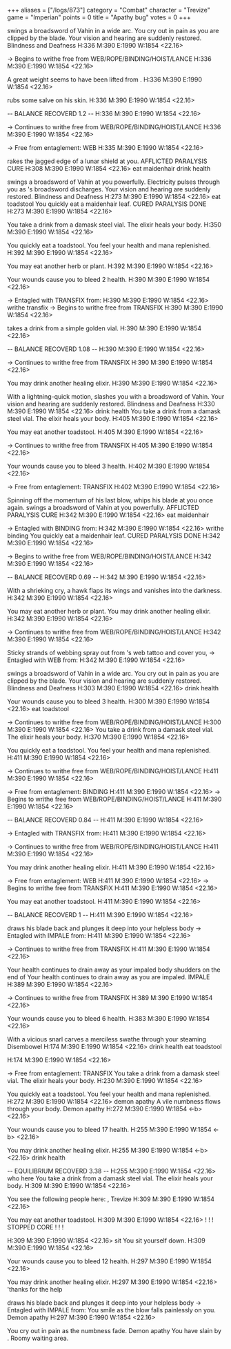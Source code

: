 +++
aliases = ["/logs/873"]
category = "Combat"
character = "Trevize"
game = "Imperian"
points = 0
title = "Apathy bug"
votes = 0
+++

<name> swings a broadsword of Vahin in a wide arc.
You cry out in pain as you are clipped by the blade.
Your vision and hearing are suddenly restored. Blindness and Deafness
H:336 M:390 E:1990 W:1854 <eb> <22.16> 

-> Begins to writhe free from WEB/ROPE/BINDING/HOIST/LANCE
H:336 M:390 E:1990 W:1854 <e-> <22.16> 

A great weight seems to have been lifted from <name>.
H:336 M:390 E:1990 W:1854 <e-> <22.16> 

<name> rubs some salve on his skin.
H:336 M:390 E:1990 W:1854 <e-> <22.16> 

-- BALANCE RECOVERD 1.2 --
H:336 M:390 E:1990 W:1854 <eb> <22.16> 

-> Continues to writhe free from WEB/ROPE/BINDING/HOIST/LANCE
H:336 M:390 E:1990 W:1854 <eb> <22.16> 

-> Free from entaglement: WEB
H:335 M:390 E:1990 W:1854 <eb> <22.16> 

<name> rakes the jagged edge of a lunar shield at you.
AFFLICTED PARALYSIS CURE
H:308 M:390 E:1990 W:1854 <eb> <22.16> 
eat maidenhair
drink health

<name> swings a broadsword of Vahin at you powerfully.
Electricity pulses through you as <name>'s broadsword discharges.
Your vision and hearing are suddenly restored. Blindness and Deafness
H:273 M:390 E:1990 W:1854 <eb> <22.16> 
eat toadstool
You quickly eat a maidenhair leaf.
CURED PARALYSIS DONE
H:273 M:390 E:1990 W:1854 <eb> <22.16> 

You take a drink from a damask steel vial.
The elixir heals your body.
H:350 M:390 E:1990 W:1854 <eb> <22.16> 

You quickly eat a toadstool.
You feel your health and mana replenished.
H:392 M:390 E:1990 W:1854 <eb> <22.16> 

You may eat another herb or plant.
H:392 M:390 E:1990 W:1854 <eb> <22.16> 

Your wounds cause you to bleed 2 health.
H:390 M:390 E:1990 W:1854 <eb> <22.16> 

-> Entagled with TRANSFIX from: <name>
H:390 M:390 E:1990 W:1854 <eb> <22.16> 
writhe transfix
-> Begins to writhe free from TRANSFIX
H:390 M:390 E:1990 W:1854 <e-> <22.16> 

<name> takes a drink from a simple golden vial.
H:390 M:390 E:1990 W:1854 <e-> <22.16> 

-- BALANCE RECOVERD 1.08 --
H:390 M:390 E:1990 W:1854 <eb> <22.16> 

-> Continues to writhe free from TRANSFIX
H:390 M:390 E:1990 W:1854 <eb> <22.16> 

You may drink another healing elixir.
H:390 M:390 E:1990 W:1854 <eb> <22.16> 

With a lightning-quick motion, <name> slashes you with a broadsword of Vahin.
Your vision and hearing are suddenly restored. Blindness and Deafness
H:330 M:390 E:1990 W:1854 <eb> <22.16> 
drink health
You take a drink from a damask steel vial.
The elixir heals your body.
H:405 M:390 E:1990 W:1854 <eb> <22.16> 

You may eat another toadstool.
H:405 M:390 E:1990 W:1854 <eb> <22.16> 

-> Continues to writhe free from TRANSFIX
H:405 M:390 E:1990 W:1854 <eb> <22.16> 

Your wounds cause you to bleed 3 health.
H:402 M:390 E:1990 W:1854 <eb> <22.16> 

-> Free from entaglement: TRANSFIX
H:402 M:390 E:1990 W:1854 <eb> <22.16> 

Spinning off the momentum of his last blow, <name> whips his blade at you once 
again.
<name> swings a broadsword of Vahin at you powerfully.
AFFLICTED PARALYSIS CURE
H:342 M:390 E:1990 W:1854 <eb> <22.16> 
eat maidenhair

-> Entagled with BINDING from: <name>
H:342 M:390 E:1990 W:1854 <eb> <22.16> 
writhe binding
You quickly eat a maidenhair leaf.
CURED PARALYSIS DONE
H:342 M:390 E:1990 W:1854 <eb> <22.16> 

-> Begins to writhe free from WEB/ROPE/BINDING/HOIST/LANCE
H:342 M:390 E:1990 W:1854 <e-> <22.16> 

-- BALANCE RECOVERD 0.69 --
H:342 M:390 E:1990 W:1854 <eb> <22.16> 

With a shrieking cry, a hawk flaps its wings and vanishes into the darkness.
H:342 M:390 E:1990 W:1854 <eb> <22.16> 

You may eat another herb or plant.
You may drink another healing elixir.
H:342 M:390 E:1990 W:1854 <eb> <22.16> 

-> Continues to writhe free from WEB/ROPE/BINDING/HOIST/LANCE
H:342 M:390 E:1990 W:1854 <eb> <22.16> 

Sticky strands of webbing spray out from <name>'s web tattoo and cover you, 
-> Entagled with WEB from: <name>
H:342 M:390 E:1990 W:1854 <eb> <22.16> 

<name> swings a broadsword of Vahin in a wide arc.
You cry out in pain as you are clipped by the blade.
Your vision and hearing are suddenly restored. Blindness and Deafness
H:303 M:390 E:1990 W:1854 <eb> <22.16> 
drink health

Your wounds cause you to bleed 3 health.
H:300 M:390 E:1990 W:1854 <eb> <22.16> 
eat toadstool

-> Continues to writhe free from WEB/ROPE/BINDING/HOIST/LANCE
H:300 M:390 E:1990 W:1854 <eb> <22.16> 
You take a drink from a damask steel vial.
The elixir heals your body.
H:370 M:390 E:1990 W:1854 <eb> <22.16> 

You quickly eat a toadstool.
You feel your health and mana replenished.
H:411 M:390 E:1990 W:1854 <eb> <22.16> 

-> Continues to writhe free from WEB/ROPE/BINDING/HOIST/LANCE
H:411 M:390 E:1990 W:1854 <eb> <22.16> 

-> Free from entaglement: BINDING
H:411 M:390 E:1990 W:1854 <eb> <22.16> 
-> Begins to writhe free from WEB/ROPE/BINDING/HOIST/LANCE
H:411 M:390 E:1990 W:1854 <e-> <22.16> 

-- BALANCE RECOVERD 0.84 --
H:411 M:390 E:1990 W:1854 <eb> <22.16> 

-> Entagled with TRANSFIX from: <name>
H:411 M:390 E:1990 W:1854 <eb> <22.16> 

-> Continues to writhe free from WEB/ROPE/BINDING/HOIST/LANCE
H:411 M:390 E:1990 W:1854 <eb> <22.16> 

You may drink another healing elixir.
H:411 M:390 E:1990 W:1854 <eb> <22.16> 

-> Free from entaglement: WEB
H:411 M:390 E:1990 W:1854 <eb> <22.16> 
-> Begins to writhe free from TRANSFIX
H:411 M:390 E:1990 W:1854 <e-> <22.16> 

You may eat another toadstool.
H:411 M:390 E:1990 W:1854 <e-> <22.16> 

-- BALANCE RECOVERD 1 --
H:411 M:390 E:1990 W:1854 <eb> <22.16> 

<name> draws his blade back and plunges it deep into your helpless body 
-> Entagled with IMPALE from: <name>
H:411 M:390 E:1990 W:1854 <eb> <22.16> 

-> Continues to writhe free from TRANSFIX
H:411 M:390 E:1990 W:1854 <eb> <22.16> 

Your health continues to drain away as your impaled body shudders on the end of
Your health continues to drain away as you are impaled. IMPALE
H:389 M:390 E:1990 W:1854 <eb> <22.16> 

-> Continues to writhe free from TRANSFIX
H:389 M:390 E:1990 W:1854 <eb> <22.16> 

Your wounds cause you to bleed 6 health.
H:383 M:390 E:1990 W:1854 <eb> <22.16> 

With a vicious snarl <name> carves a merciless swathe through your steaming 
Disembowel
H:174 M:390 E:1990 W:1854 <eb> <22.16> 
drink health
eat toadstool

H:174 M:390 E:1990 W:1854 <eb> <22.16> 

-> Free from entaglement: TRANSFIX
You take a drink from a damask steel vial.
The elixir heals your body.
H:230 M:390 E:1990 W:1854 <eb> <22.16> 

You quickly eat a toadstool.
You feel your health and mana replenished.
H:272 M:390 E:1990 W:1854 <eb> <22.16> 
demon apathy
A vile numbness flows through your body. Demon apathy
H:272 M:390 E:1990 W:1854 <-b> <22.16> 

Your wounds cause you to bleed 17 health.
H:255 M:390 E:1990 W:1854 <-b> <22.16> 

You may drink another healing elixir.
H:255 M:390 E:1990 W:1854 <-b> <22.16> 
drink health

-- EQUILIBRIUM RECOVERD 3.38 --
H:255 M:390 E:1990 W:1854 <eb> <22.16> 
who here
You take a drink from a damask steel vial.
The elixir heals your body.
H:309 M:390 E:1990 W:1854 <eb> <22.16> 

You see the following people here:
<name>, Trevize
H:309 M:390 E:1990 W:1854 <eb> <22.16> 

You may eat another toadstool.
H:309 M:390 E:1990 W:1854 <eb> <22.16> 
 ! ! ! STOPPED CORE ! ! !

H:309 M:390 E:1990 W:1854 <eb> <22.16> 
sit
You sit yourself down.
H:309 M:390 E:1990 W:1854 <eb p> <22.16> 

Your wounds cause you to bleed 12 health.
H:297 M:390 E:1990 W:1854 <eb p> <22.16> 

You may drink another healing elixir.
H:297 M:390 E:1990 W:1854 <eb p> <22.16> 
'thanks for the help

<name> draws his blade back and plunges it deep into your helpless body 
-> Entagled with IMPALE from: <name>
You smile as the blow falls painlessly on you. Demon apathy
H:297 M:390 E:1990 W:1854 <eb p> <22.16> 


You cry out in pain as the numbness fade. Demon apathy
You have slain by <name>.
Roomy waiting area.
